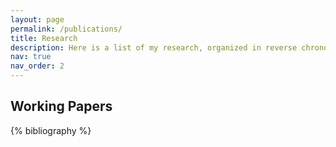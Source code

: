 ```yaml
---
layout: page
permalink: /publications/
title: Research
description: Here is a list of my research, organized in reverse chronological order. Click the buttons to view the abstract and access the link to each paper.
nav: true
nav_order: 2
---
```


## Working Papers

<!-- Page: _pages/publications.md -->
<!-- Bibsearch Feature (disabled) -->
<!-- {% include bib_search.liquid %} -->

<div class="publications">
  {% bibliography %}
</div>
